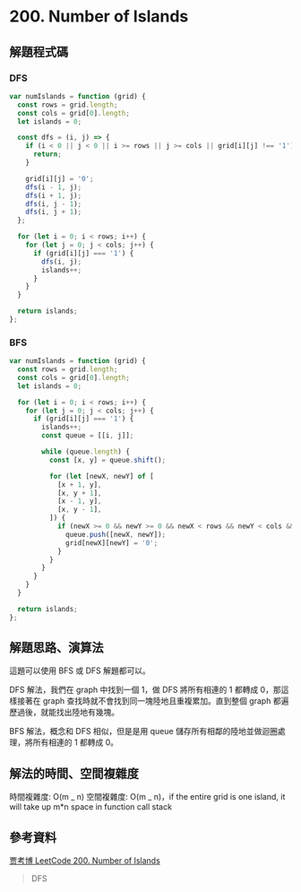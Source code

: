 # 200. Number of Islands

## 解題程式碼

### DFS

```javascript
var numIslands = function (grid) {
  const rows = grid.length;
  const cols = grid[0].length;
  let islands = 0;

  const dfs = (i, j) => {
    if (i < 0 || j < 0 || i >= rows || j >= cols || grid[i][j] !== '1') {
      return;
    }

    grid[i][j] = '0';
    dfs(i - 1, j);
    dfs(i + 1, j);
    dfs(i, j - 1);
    dfs(i, j + 1);
  };

  for (let i = 0; i < rows; i++) {
    for (let j = 0; j < cols; j++) {
      if (grid[i][j] === '1') {
        dfs(i, j);
        islands++;
      }
    }
  }

  return islands;
};
```

### BFS

```javascript
var numIslands = function (grid) {
  const rows = grid.length;
  const cols = grid[0].length;
  let islands = 0;

  for (let i = 0; i < rows; i++) {
    for (let j = 0; j < cols; j++) {
      if (grid[i][j] === '1') {
        islands++;
        const queue = [[i, j]];

        while (queue.length) {
          const [x, y] = queue.shift();

          for (let [newX, newY] of [
            [x + 1, y],
            [x, y + 1],
            [x - 1, y],
            [x, y - 1],
          ]) {
            if (newX >= 0 && newY >= 0 && newX < rows && newY < cols && grid[newX][newY] === '1') {
              queue.push([newX, newY]);
              grid[newX][newY] = '0';
            }
          }
        }
      }
    }
  }

  return islands;
};
```

## 解題思路、演算法

這題可以使用 BFS 或 DFS 解題都可以。

DFS 解法，我們在 graph 中找到一個 1，做 DFS 將所有相連的 1 都轉成 0，那這樣接著在 graph 查找時就不會找到同一塊陸地且重複累加。直到整個 graph 都遍歷過後，就能找出陸地有幾塊。

BFS 解法，概念和 DFS 相似，但是是用 queue 儲存所有相鄰的陸地並做迴圈處理，將所有相連的 1 都轉成 0。

## 解法的時間、空間複雜度

時間複雜度: O(m _ n)
空間複雜度: O(m _ n)，if the entire grid is one island, it will take up m\*n space in function call stack

## 參考資料

[贾考博 LeetCode 200. Number of Islands](https://youtu.be/WboLnmBXZAA?si=q0s41_ZFZRJojYuv)

> DFS

